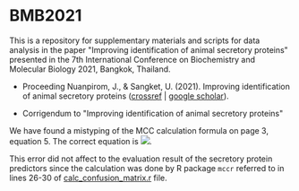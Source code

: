 # BMB2021
This is a repository for supplementary materials and scripts for data analysis in the paper "Improving identification of animal secretory proteins" presented in the 7th International Conference on Biochemistry and Molecular Biology 2021, Bangkok, Thailand.


* Proceeding
Nuanpirom, J., & Sangket, U. (2021). Improving identification of animal secretory proteins ([crossref](http://www.scisoc.or.th/BMBThailand/images/Proceedings/S4/S4-P-05.pdf) | [google scholar](https://scholar.google.co.th/scholar?q=Improving+identification+of+animal+secretory+proteins&hl=en&as_sdt=0&as_vis=1&oi=scholart)).



* Corrigendum to "Improving identification of animal secretory proteins"

We have found a mistyping of the MCC calculation formula on page 3, equation 5. The correct equation is <img src="https://latex.codecogs.com/gif.latex?MCC&space;=&space;\frac{TP\times&space;(TN-FP)\times&space;FN)}{(TP&plus;FP)\times&space;(TP&plus;FN)\times&space;(TN&plus;FP)\times&space;(TN&plus;FN)}" />. 

This error did not affect to the evaluation result of the secretory protein predictors since the calculation was done by R package `mccr` referred to in lines 26-30 of [calc_confusion_matrix.r](https://github.com/JirathNuan/BMB2021/blob/main/src/calc_confusion_matrix.r) file. 

